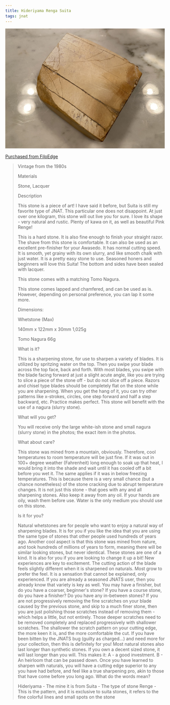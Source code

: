 ```yaml
---
title: Hideriyama Renga Suita
tags: jnat
---
```

![Hideriyama Renga Suita](/images/hideriyama-001.jpeg)

[Purchased from FiloEdge](https://www.etsy.com/shop/FiloEdge)

> Vintage from the 1980s
> 
> Materials
> 
> Stone, Lacquer
> 
> Description
> 
> This stone is a piece of art! I have said it before, but Suita is still my favorite type of JNAT. This particular one does not disappoint. At just over one kilogram, this stone will out live you for sure. I love its shape - very natural and rustic. Plenty of kawa on it, as well as beautiful Pink Renge!
> 
> This is a hard stone. It is also fine enough to finish your straight razor. The shave from this stone is comfortable. It can also be used as an excellent pre-finisher for your Awasedo. It has normal cutting speed. It is smooth, yet grainy with its own slurry, and like smooth chalk with just water. It is a pretty easy stone to use. Seasoned honers and beginners will love this Suita! The bottom and sides have been sealed with lacquer.
> 
> This stone comes with a matching Tomo Nagura.
> 
> This stone comes lapped and chamfered, and can be used as is. However, depending on personal preference, you can lap it some more.
> 
> Dimensions:
> 
> Whetstone (Max)
> 
> 140mm x 122mm x 30mm
> 1,025g
> 
> Tomo Nagura
> 66g
> 
> 
> What is it?
> 
> This is a sharpening stone, for use to sharpen a variety of blades. It is utilized by spritzing water on the top. Then you swipe your blade across the top face, back and forth. With most blades, you swipe with the blade facing forward at just a slight acute angle, like you are trying to slice a piece of the stone off - but do not slice off a piece. Razors and chisel type blades should be completely flat on the stone while you are sharpening. When you get the hang of it, you can try other patterns like x-strokes, circles, one step forward and half a step backward, etc. Practice makes perfect. This stone will benefit with the use of a nagura (slurry stone).
> 
> 
> What will you get?
> 
> You will receive only the large white-ish stone and small nagura (slurry stone) in the photos; the exact item in the photos.
> 
> 
> What about care?
> 
> This stone was mined from a mountain, obviously. Therefore, cool temperatures to room temperature will be just fine. If it was out in 100+ degree weather (Fahrenheit) long enough to soak up that heat, I would bring it into the shade and wait until it has cooled off a bit before you wet it. The same applies if it was in below freezing temperatures. This is because there is a very small chance (but a chance nonetheless) of the stone cracking due to abrupt temperature changes. It is not just this stone - that goes with any and all sharpening stones. Also keep it away from any oil. If your hands are oily, wash them before use. Water is the only medium you should use on this stone.
> 
> 
> Is it for you?
> 
> Natural whetstones are for people who want to enjoy a natural way of sharpening blades. It is for you if you like the idea that you are using the same type of stones that other people used hundreds of years ago. Another cool aspect is that this stone was mined from nature, and took hundreds of millions of years to form, meaning there will be similar looking stones, but never identical. These stones are one of a kind. It is also for you if you are looking to change it up a bit! New experiences are key to excitement. The cutting action of the blade feels slightly different when it is sharpened on naturals. Most grow to prefer the feel. It is a sensation that cannot be explained, only experienced. If you are already a seasoned JNATS user, then you already know that variety is key as well. You may have a finisher, but do you have a coarser, beginner's stone? If you have a course stone, do you have a finisher? Do you have any in-between stones? If you are not progressively removing the fine scratches on your blade caused by the previous stone, and skip to a much finer stone, then you are just polishing those scratches instead of removing them - which helps a little, but not entirely. Those deeper scratches need to be removed completely and replaced progressively with shallower scratches. The shallower the scratch pattern on your cutting edge, the more keen it is, and the more comfortable the cut. If you have been bitten by the JNATS bug (guilty as charged...) and need more for your collection, then this is definitely for you! Most natural stones also last longer than synthetic stones. If you own a decent sized stone, it will last longer than you will. This makes it: A - a good investment. B - An heirloom that can be passed down. Once you have learned to sharpen with naturals, you will have a cutting edge superior to any you have had before, and feel like a true sharpening pro, akin to those that have come before you long ago.
> What do the words mean?
> 
> Hideriyama - The mine it is from
> Suita - The type of stone
> Renge - This is the pattern, and it is exclusive to suita stones, it refers to the fine colorful lines and small spots on the stone